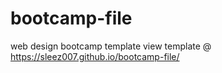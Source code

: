 # bootcamp-file
web design bootcamp template
view template @ https://sleez007.github.io/bootcamp-file/
